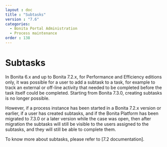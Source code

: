 ```yaml
---
layout : doc
title : "Subtasks"
version : "7.6"
categories:
  - Bonita Portal Administration
  - Process maintenance
order : 138
---
```

# Subtasks

In Bonita 6.x and up to Bonita 7.2.x, for Performance and Efficiency editions only, it was possible for a user to add a subtask to a task, for example to track an external or off-line activity that needed to be completed before the task itself could be completed.
Starting from Bonita 7.3.0, creating subtasks is no longer possible.

However, if a process instance has been started in a Bonita 7.2.x version or earlier, if a user has created subtasks, and if the Bonita Platform has been migrated to 7.3.0 or a later version while the case was open, then after migration the subtasks will still be visible to the users assigned to the subtasks, and they will still be able to complete them. 

To know more about subtasks, please refer to [7.2 documentation].

